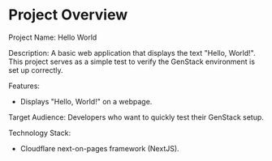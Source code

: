 # Project Overview

Project Name: Hello World

Description: A basic web application that displays the text "Hello, World!". This project serves as a simple test to verify the GenStack environment is set up correctly.

Features:

*   Displays "Hello, World!" on a webpage.

Target Audience: Developers who want to quickly test their GenStack setup.

Technology Stack:

*   Cloudflare next-on-pages framework (NextJS).